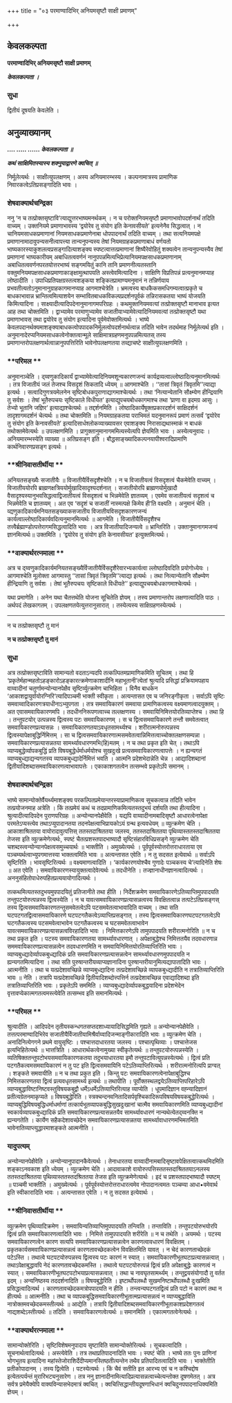 +++
title = "०३ परमाण्वादिभिर् अनियमसृष्टौ साक्षी प्रमाणम्"

+++


## केवलकल्पता

**परमाण्वादिभिर् अनियमसृष्टौ साक्षी प्रमाणम्**

***केवलकल्पता ।***

### **सुधा**

द्वितीयं दूषयति केवलेति ।

## अनुव्याख्यानम्

***.... ..... ...... केवलकल्पता ॥***

***कथं साक्षिमितस्यास्य शक्नुयाद्वारणे क्वचित् ॥***

निर्मूलेत्यर्थः । साक्षीत्युपलक्षणम् । अस्य अनियमारम्भस्य । कल्पनामात्रस्य प्रामाणिक निवारकत्वेऽतिप्रसङ्गादिति भावः ।

### **शेषवाक्यार्थचन्द्रिका**

ननु ‘न च तत्प्रोक्तसृष्टावि’त्याद्युत्तरभाष्यमनर्थकम् । न च परोक्तनियमसृष्टौ प्रमाणाभावोपदर्शनार्थं तदिति वाच्यम् । उक्तनियमे प्रमाणाभावस्य ‘द्वयोरेव तु संयोग इति केनावसीयते’ इत्यनेनैव सिद्धत्वात् । न चानियमसाधकप्रमाणानां नियमसाधकप्रमाणेनाबा धोपपादनार्थं तदिति वाच्यम् । तथा सत्यनियमपक्षे प्रमाणानामादावुपन्यसनीत्वापत्त्या तान्यनुपन्यस्य तेषां नियमग्राहकप्रमाणाबाधं वर्णयतो भाष्यकारस्याकुशलत्वप्रसङ्गादित्याशङ्क्य स्पष्टत्वात्तत्प्रमाणानां शिष्यैरेवोहितुं शक्यत्वेन तान्यनुपन्यस्यैव तेषां प्रमाणानां भाष्यकारीयम् अबाधितत्ववर्णनं नानुपपन्नमित्यभिप्रेत्यानियमपक्षसाधकप्रमाणानाम् अबाधितत्ववर्णनपरतयोत्तरभाष्यं सङ्गमयितुं कानि तानि प्रमाणनीत्यतस्तानि वक्तुमनियमपक्षसाधकप्रमाणाकाङ्क्षामुत्थापयति अस्त्वेवमित्यादिना । साक्षिणि विप्रतिपन्नं प्रत्यनुमानमप्याह लोष्ठादीति । उपाधिप्रतिपक्षग्रस्तत्वशङ्कया शङ्कितप्रामाण्यमनुमानं न तन्निर्णयाय प्रभवतीत्यतोऽनुमानानुग्राहकागमानप्याह आगमाश्चेत्रेति । भ्रमत्वस्य बाधकैकसमधिगम्यत्वात्प्रकृते च बाधकाभावान्न भ्रान्तित्वमित्याशयेन सम्भावितबाधकविकल्पप्रदर्शनपूर्वकं तन्निरासकतया भाष्यं योजयति किमित्यादिना । साक्ष्यादीत्यादिपदेनानुमानागमपरिग्रहः । कथमुक्तनियमवत्यां तत्प्रोक्तसृष्टौ मानाभाव इत्यत आह तथा चोक्तमिति । द्वाभ्यामेव परमाणुभ्यामेव सजातीयाभ्यामेवेत्यादिनियमवत्यां तत्प्रोक्तसृष्टौ यथा प्रमाणाभावस् तथा द्वयोरेव तु संयोग इत्यादिना पूर्वमेवोक्तमित्यर्थः । भाष्ये केवलपदानर्थक्यमाशङ्क्याबाधकत्वोपपादकनिर्मूलत्वोपदर्शनार्थत्वान्न तदिति भावेन तदर्थमाह निर्मूलेत्यर्थ इति । अनुमानादेरप्यनियमसाधकत्वेनोक्तत्वान्मूले साक्षिमात्रग्रहणमनुपपन्नमित्यतस् तस्य प्रमाणान्तरोपलक्षणार्थत्वान्नानुपपत्तिरिति भावेनोपलक्षणतया तव्द्याचष्टे साक्षीत्युपलक्षणमिति ।

### **परिमल **

अनुमानञ्चेति । द्य्वणुकादिकार्यं द्वाभ्यामेवेत्यादिनियमशून्यकारणजन्यं कार्यद्रव्यत्वाल्लोष्ठादित्यनुमानमित्यर्थः । तत्र विजातीयं जलं तेजश्च विसदृशं सिकतादि ध्येयम् ॥ आगमाश्चेति । ‘‘तासां त्रिवृतं त्रिवृतमि’’त्याद्या इत्यर्थः । सत्वादिगुणत्रयमेलनेन सृष्टिबोधकपुराणाद्यागमाश्चेत्यर्थः । तथा ‘नित्यान्येतानि सौक्ष्म्येण हीन्द्रियाणि तु सर्वशः । तेषां भूतैरुपचयः सृष्टिकाले विधीयत’ इत्याद्युपचयबोधकागमाश्च तथा ‘प्राणा वा इदमग्र आसुः । तेभ्यो भूतानि जज्ञिर’ इत्याद्याश्चेत्यर्थः ॥ तद्दर्शनमिति । लोष्ठादिकार्येषूक्तप्रकारदर्शनं साक्षिदर्शनं तादृशागमदर्शनं चेत्यर्थः ॥ तथा चोक्तमिति ॥ नियमग्राहकतया पराभिमतं यदनुमानरूपं प्रमाणं तत्सर्वं ‘द्वयोरेव तु संयोग इति केनावसीयते’ इत्यादिसार्धश्लोकव्याख्यावसर एवाशङ्क्य निरासाद्यथास्माकं न बाधकं तथोक्तमेवेत्यर्थः ॥ उपलक्षणमिति । प्रागुक्तानुमानागममित्यस्येत्यपि ज्ञेयमिति भावः । अस्येत्यनुवादः । अनियमारम्भस्येति व्याख्या ॥ अतिप्रसङ्ग इति । बौद्धसाङ्ख्यादिकल्पनयापीश्वरादिप्रामाणि कार्थनिवारणप्रसङ्ग इत्यर्थः ।

### **श्रीनिवासतीर्थीया **

अनियतसङ्ख्यैः सजातीयैः ॥ विजातीयैर्विसदृशैश्चेति । न च विजातीयत्वं विसदृशत्वं चैकमेवेति वाच्यम् । विजातीययोरपि ब्राह्मणक्षत्रिययोर्मुखादिसादृश्यदर्शनात् । सजातीयोरपि ब्राह्मणयोर्मुखादौ वैसादृश्यस्यानुभवसिद्धत्वाद्विजातीयत्वं विसदृशत्वं च भिन्नमेवेति ज्ञातव्यम् । एवमेव सजातीयत्वं सदृशत्वं च भिन्नमेवेति च ज्ञातव्यम् । अत एव ‘सदृशं च सजातीं नास्मत्पक्षे किमेव ही’ति वक्ष्यति । अनुमानं चेति । व्द्यणुकादिकार्यमनियतसङ्ख्याकसजातीय विजातीयविसदृशकारणजन्यं कार्यत्वाल्लोष्ठादिकार्यवदित्यनुमानमित्यर्थः ॥ आगमेति । विजातीयैर्विसदृशैश्च तत्त्वैर्ब्रह्माण्डोत्पत्तेरागमसिद्धत्वादिति भावः । अत्र विजातीयादिजन्यत्वे ॥ भ्रान्तिरिति । उक्तानुमानागमजन्यं ज्ञानमित्यर्थः॥ उक्तमिति । ‘द्वयोरेव तु संयोग इति केनावसीयत’ इत्युक्तमित्यर्थः।

### **वाक्यार्थरत्नमाला **

अत्र च द्य्वणुकादिकार्यमनियतसङ्ख्यैर्विजातीयैर्विसदृशैरेवारभ्यकार्यत्वा ल्लोष्ठादिवदिति प्रयोगोध्येयः । आगमाश्चेति मूलोक्ता आगमास्तु ‘‘तासां त्रिवृतं त्रिवृतमि’’त्याद्या इत्यर्थः । तथा नित्यान्येतानि सौक्ष्म्येण हीन्द्रियाणि तु सर्वशः । तेषां भूतैरुपचयः सृष्टिकाले विधीयते’’ इत्याद्युपचयबोधकागमाश्चेत्यर्थः ।

यथा प्रमाणेति । अनेन यथा चैतत्तथेति योजना सूचितेति ज्ञेयम् । तस्य प्रमाणान्तरोप लक्षणात्वादिति पाठः । अर्थपदं लेखकागतम् । उपलक्षणतयेत्युत्तरानुसारात् । तस्येत्यस्य साक्षिग्रहणस्येत्यर्थः ।

------------------------------------------------------------------------

न च तत्प्रोक्तसृष्टौ तु मानं

**न च तत्प्रोक्तसृष्टौ तु मानं**

### **सुधा**

अत्र तत्प्रोक्तसृष्टाविति सामान्यतो वदताऽन्यदपि तत्कल्पितमप्रामाणिकमिति सूचितम् । तथा हि ‘प्रकृतेर्महान्महतोऽहङ्कारोऽहङ्कारत्क्रमेणाकाशादीनि महाभूतानी’त्येतां श्रुत्यादि प्रसिद्धां प्रक्रियामपहाय वाय्वादीनां चतुर्णामन्योन्यानपेक्षैव सृष्टिर्व्युत्क्रमेण चाभिहिता । विनैव बाधकेन ‘आकाशद्वायुर्वायोरग्निरि’त्यादिपञ्चमी भाक्ती स्वीकृता । अत्यन्तासत एव च जनिरङ्गीकृता । सर्वाऽपि सृष्टिः समवाय्वादिकारणत्रयाधीनाऽभ्युपगता । तत्र समवायिकारणं समवाया प्रामाणिकत्वस्य वक्ष्यमाणत्वादयुक्तम् । अत एवासमवायिकारणमपि । तदधीननिरूपणत्वाच्च तल्लक्षणस्य । समवायिनिमित्तयोरतिव्याप्तेश्च । तथा हि । तन्तुपटयोर् उत्पन्नस्य द्वित्वस्य पटः समवायिकारणम् । स च द्वित्वसमवायिकारणे तन्तौ समवेतत्वात् समवायिकारणप्रत्यासन्नः । समवायिकारणतयाऽवधृतसामर्थ्यश्च । शरीरात्मनोरुत्पन्नस्य द्वित्वस्यापेक्षाबुद्धिर्निमित्तम् । सा च द्वित्वसमवायिकारणात्मसमवेतत्वान्निमित्तत्वाच्चोक्तलक्षणसम्पन्ना । समवायिकारणप्रत्यासन्नतया सामर्थ्यावधारणमभि(हि)मतम् । न च तथा प्रकृत इति चेत् । तथाऽपि व्याप्यबुद्धेर्व्यापकबुद्धिं प्रति विषयबुद्धेर्धर्माधर्मयोश्च सुखदुःखे प्रत्यसमवायिकारणत्वापत्तेः । न ह्यन्यगतं व्याप्यबुध्द्याद्यन्यगतस्य व्यापकबुध्द्यादेर्निमित्तं भवति । आत्मनि प्रदेशभेदान्नेति चेन्न । आद्यादिशब्दानां द्वितीयादिशब्दासमवायिकारणत्वाभावापत्तेः । एकाकाशगतत्वेन तत्सम्भवे प्रकृतेऽपि समानम् ।

### **शेषवाक्यार्थचन्द्रिका**

भाष्ये सामान्योक्तेर्वैयर्थ्यमाशङ्क्य परकल्पितप्रमेयान्तरस्याप्रामाणिकत्व सूचकत्वान्न तदिति भावेन तत्प्रयोजनमाह अत्रेति । किं तत्प्रमेयं कथं च तदप्रामाणिकमित्यतस्तदुभयं दर्शयति तथा हीत्यादिना । श्रुत्यादीत्यादिपदेन पुराणपरिग्रहः ॥ अन्योन्यानपेक्षैवेति । यद्यपि वाय्वादीनामबादिसृष्टौ आधारत्वेनापेक्षा परमतेऽप्यस्त्येव तथाऽप्युपादानतया तदनपेक्षत्वाभिप्रायकोऽयं ग्रन्थ इत्यवधेयम् ॥ व्युत्क्रमेण चेति । आकाशाश्रिततया वायोरादावुत्पत्तिस् ततस्तदाश्रिततया जलस्य, ततस्तदाश्रिततया पृथिव्यास्ततस्तदाश्रिततया तेजसा इति व्युत्क्रमेणेत्यर्थः, स्पष्टं चैतत्प्रशस्तपादभाष्यादौ सृष्टिसंहारविधिप्रसङ्गे व्युत्क्रमेण चेति चशब्दस्त्वन्योन्यानपेक्षत्वसमुच्चयार्थः ॥ भाक्तीति । अमुख्येत्यर्थः । पूर्वपूर्वस्योत्तरोत्तराधारताया एव पञ्चम्यर्थत्वाभ्युपगमात्तस्या भाक्तत्वमिति भावः ॥ अत्यन्तासत एवेति । न तु सदसत इत्येवार्थः ॥ सर्वाऽपि सृष्टिरिति । भावसृष्टिरित्यर्थः ॥ वक्ष्यमाणत्वादिति । ‘कार्यकारणयोश्चैव गुणादेः पञ्चकस्य चे’त्यादिनेति शेषः ॥ अत एवेति । समवायिकारणस्यायुक्तत्वादेवेत्यर्थः ॥ तदधीनेति । तज्ज्ञानाधीनज्ञानत्वादित्यर्थः । अननुसंहितोपाधेरुपहितप्रत्ययायोगादित्यर्थः ।

तत्कथमित्यतस्तदुभयमुपपादयितुं प्रतिजानीते तथा हीति । निर्देशक्रमेण समवायिकारणेऽतिव्याप्तिमुपपादयति तन्तुपटयोरुत्पन्नस्य द्वित्वस्येति । न च यावत्समवायिकारणप्रत्यासन्नत्वस्य विवक्षितत्वान्न तत्पटेऽतिप्रसङ्गस् तस्य द्वित्वसमवायिकारणतन्तुसमवेतत्वेऽपि पटसमवेतत्वाभावादिति वाच्यम् । तथा सति घटपटगतद्वित्वासमवायिकारणे घटपटगतैकत्वेऽव्याप्तिप्रसङ्गात् । तस्य द्वित्वसमवायिकारणघटपटगतत्वेऽपि घटगतैकत्वस्य पटसमवेत्वाभावेन पटगतैकत्वस्य च घटसमवेतत्वाभावेन यावत्समवायिकारणप्रत्यासन्नत्वविरहादिति भावः । निमित्तकारणेऽपि तामुपपादयति शरीरात्मनोरिति ॥ न च तथा प्रकृत इति । पटस्य समवायिकारणतया सामर्थ्यावधारणात् । अपेक्षाबुद्धेश्च निमित्ततयैव तदवधारणान्न सममवायिकारणप्रत्यासन्नत्वेन तदवधारणमिति न समवायिनिमित्तयोरतिव्याप्तिरिति भावः । व्याप्यबुध्द्यादेर्व्यापकबुध्द्यादिकं प्रति समवायिकारणप्रत्यासन्नत्वेन सामर्थ्यावधारणमुपपादयति न ह्यन्यगतमित्यादिना । तथा सति पुरुषान्तरीयव्याप्यज्ञानादिना पुरुषान्तरीयानुमित्यद्यापातादिति भावः । आत्मनीति । तथा च यत्प्रदेशावच्छिन्ने व्याप्यबुध्द्यादिना तत्प्रदेशावच्छिन्ने व्यापकबुध्द्यादीति न तत्रातिव्याप्तिरिति भावः ॥ नेति । तत्रापि यत्प्रदेशावच्छिन्ने द्वितीयादिशब्दोत्त्पत्तिर्न तत्प्रदेशावच्छिन्न एवाद्यादिशब्दा इति तत्रातिव्याप्तिरिति भावः । प्रकृतेऽपि सममिति । व्याप्यबुध्द्यादेर्व्यापकबुद्धयादिना प्रदेशभेदेन वृत्तावप्येकात्मगतत्वमस्त्येवेति तत्सम्भव इति समानमित्यर्थः ।

### **परिमल **

श्रुत्यादीति । आदिपदेन तृतीयस्कन्धगतसप्तदशाध्यायादिसिद्धमिति गृह्यते ॥ अन्योन्यानपेक्षैवेति । तत्तत्परमाण्वादिभिरेव सजातीयैर्विजातीयामिश्रैर्वाय्वादिजन्माङ्गीकारादिति भावः ॥ व्युत्क्रमेण चेति । अनादिनित्येगगने प्रथमे वायुसृष्टिः । पश्चात्तदाधारतया जलस्य । पश्चात्पृथिव्याः । पश्चात्तेजस इत्यभिहितेत्यर्थः ॥ भात्तत्रिति । आधारार्थकत्वेनामुख्या स्वीकृतेत्यर्थः ॥ तन्तुपटयोरुत्पन्नस्येति । व्यतिषिक्ततन्तुपटोभयसमवायिकारणकतया तदुभयाधारतया इमौ तन्तुपटावित्युपन्नस्येत्यर्थः । द्वित्वं प्रति पटगतैकत्वमसमवायिकारणं न तु पट इति द्वित्वसमवायिनि पटेऽतिव्याप्तिरित्यर्थः । शरीरात्मनोरित्यपि प्राग्वत् । शङ्कते समवायीति ॥ न च तथा प्रकुत इति । किन्तु पटः समवायिकारणत्वेनापेक्षाबुद्धिश्च निमित्तकारणतया द्वित्वं प्रत्यवधृतसामर्थ्य इत्यर्थः ॥ तथापीति । पूर्वोक्तस्थलद्वयेऽतिव्याप्तिपरिहारेऽपि व्याप्यबुद्धाविष्टानिष्टवस्तुविषयकबुद्वौ धर्मेऽधर्मेऽतिव्याप्तिरित्याह
व्याप्येति । धूपमादिज्ञान वह्न्यादिज्ञानं प्रतीत्यग्रेतनमाकृप्यते ॥ विषयबुद्धेरिति । स्त्रक्चन्दनवनितादिसर्पवृश्चिकादिरूपविषयविषयकबुद्धेरित्यर्थः । व्याप्यबुद्धिविषयबुद्धिधर्माधर्माणां तत्कार्यभूतव्यापकबुद्धिसुखदुःखानां चात्मैव समवायिकारणमिति व्याप्यबुध्द्यादीनां स्वकार्यव्यापकबुध्द्यादिकं प्रति समवायिकारणप्रत्यासन्नतयैव सामर्थ्यावधारणं नान्यथेत्येतद्य्वनक्ति न ह्यन्यगतेति । कार्येण सहैकदेशावच्छेदेन समवायिकारणप्रत्यासन्नतया सामर्थ्यावाधारणमभिमतमिति भावेनातिव्याप्त्युद्धारमाशङ्कते आत्मनीति ।

### **यादुपत्यम्**

अन्योन्यानपेक्षैवेति । अन्योन्यानुपादानकैवेत्यर्थः । तेनाधारतया वाय्वादीनामबादिसृष्टावपेक्षितत्वात्कथमिदमिति शङ्काऽनवकाश इति ध्येयम् । व्युत्क्रमेण चेति । आदावाकाशे वायोरुत्पत्तिस्ततस्तदाश्रिततयाऽनलस्य ततस्तदाश्रिततया पृथिव्यास्ततस्तदश्रिततया तेजस इति व्युत्क्रमेणेत्यार्थः । इदं च प्रशस्तपादभाष्यादौ स्पष्टम् ॥ पञ्चमी भाक्तीति । अमुख्येत्यर्थः । पूर्वपूर्वस्योत्तरोत्तराधारत्वमेव नोपादानत्वमतः पञ्चम्या आधा•वमेवार्थ इति स्वीकारादिति भावः । अत्यन्तासत एवेति । न तु सदसत इत्येवार्थः ।

### **श्रीनिवासतीर्थीया **

व्युत्क्रमेण पृथिव्यादिक्रमेण । समवायिन्यतिव्याप्तिमुपपादयति तन्त्विति । तन्ताविति । तन्तुपटयोरुभयोरपि द्वित्वं प्रति समवायिकारणत्वादिति भावः । निमित्ते तामुपपादयति शरीरेति ॥ न च तथेति । अयमर्थः । पटस्य समवायिकारणत्वेन कारण सत्यपि समवायिकारणप्रत्यासन्नत्वेन कारणत्वावधारणं विवक्षितम् । प्रकृतकार्यसमवायिकाणप्रत्यासन्नत्वं कारणतावच्छेदकत्वेन विवक्षितमिति यावत् । न चेदं कारणताच्छेदकं पटेऽस्ति । तथात्वे घटपटयोरुपन्नस्य द्वित्वस्य पटः कारणं न स्यात् । समवायिकारणीभूतघटाप्रत्यासन्नत्वात् । तथाऽपेक्षाबुद्धावपि नेदं कारणतावच्छेदकमस्ति । तथात्वे घटपटयोरुत्पन्नं द्वित्वं प्रति अपेक्षाबुद्धेः कारणत्वं न स्यात् । समवायिकारणीभूतघटपटोभयाप्रत्यासन्नत्वात् । तथा च नावघृतसामर्थ्यम् । तन्तुद्वयसंयोगादौ तु वर्तत इदम् । अन्यनिष्ठस्य तददर्शनादिति ॥ विषयबुद्धेरिति । इष्टार्थोपलब्धौ सुखमनिष्टार्थोपलब्धौ दुःखमिति प्रसिद्धत्वादित्यर्थ । कारणतावच्छेदकमत्रोपपादयति न हीति । तन्त्वन्यघटगतद्वित्वं प्रति पटो न कारणं तथा न हीत्यर्थः ॥ आत्मनीति । तथा च व्यापकबुद्धिसमवायिकारणीभूतात्मप्रत्यासन्नत्वं न व्याप्यबुद्धाविति नात्रोक्तमवच्छेदकमस्तीत्यर्थः ॥ आद्येति । तत्रापि द्वितीयादिशब्दसमवायिकारणीभूताकाशप्रदेशगतत्वं नाद्यशब्देऽस्तीत्यर्थः ॥ तदिति । समवायिकारणत्वेत्यर्थः ॥ समानमिति । एकात्मगतत्वेनेत्यर्थः ।

### **वाक्यार्थरत्नमाला **

सामान्योक्तेरिति । सृष्टिविशेषमनुपादाय सृष्टाविति सामान्योक्तेरित्यर्थः । सूचकत्वादिति । सूचनार्थत्वादित्यर्थः । अस्त्येवेति । तत्र तथाप्रतिपादनादिति भावः । स्पष्टं चेति । भाष्ये ततः पुनः प्राणिनां भोगभूतय इत्यादिना महांस्तेजोराशिर्देदीप्यमानस्तिष्ठतीत्यन्तेन तथैव प्रतिपादितत्वादिति भावः । भाक्तेतीति प्रतीकोपादानम् । तस्य द्वित्वेति । पटस्येत्यर्थः । किं चैवं सतीति इत आरभ्य एवं च न कश्चिद्दोष इत्येतत्पर्यन्तं मुरारिभट्यनुसारेण । तत्र ननु ज्ञानादीनामित्यादिप्रत्यासन्नत्वाच्चेत्यन्तोक्त दूषणमेतत् । अत्र सर्वत्र प्रमेयैक्येपि वाक्यविन्यासभेदमात्रं क्वचित् । क्वचित्सिद्धान्तीयदूषणाभिधानं क्वचिदुनपपादनाधिक्यमिति ज्ञेयम् ।

